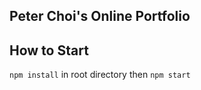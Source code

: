 ## Peter Choi's Online Portfolio

## How to Start

`npm install` in root directory then `npm start`
